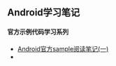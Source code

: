 ## Android学习笔记

#### 官方示例代码学习系列

* [Android官方sample阅读笔记(一)](https://github.com/huxiaoqiao/AndroidLearning/blob/master/Android官方sample阅读笔记(一).md)
* ​
